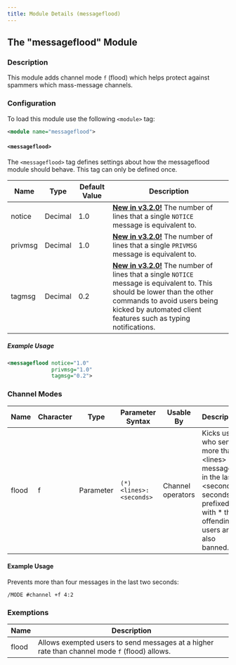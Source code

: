 ```yaml
---
title: Module Details (messageflood)
---
```


## The "messageflood" Module

### Description

This module adds channel mode `f` (flood) which helps protect against spammers which mass-message channels.

### Configuration

To load this module use the following `<module>` tag:

```xml
<module name="messageflood">
```

#### `<messageflood>`

The `<messageflood>` tag defines settings about how the messageflood module should behave. This tag can only be defined once.

Name    | Type    | Default Value | Description
------- | ------- | ------------- | -----------
notice  | Decimal | 1.0           | [**New in v3.2.0!**](/3/change-log/#inspircd-320) The number of lines that a single `NOTICE` message is equivalent to.
privmsg | Decimal | 1.0           | [**New in v3.2.0!**](/3/change-log/#inspircd-320) The number of lines that a single `PRIVMSG` message is equivalent to.
tagmsg  | Decimal | 0.2           | [**New in v3.2.0!**](/3/change-log/#inspircd-320) The number of lines that a single `NOTICE` message is equivalent to. This should be lower than the other commands to avoid users being kicked by automated client features such as typing notifications.

##### Example Usage

```xml
<messageflood notice="1.0"
              privmsg="1.0"
              tagmsg="0.2">
```
### Channel Modes

Name  | Character | Type      | Parameter Syntax       | Usable By         | Description
----- | --------- | --------- | ---------------------- | ----------------- | -----------
flood | f         | Parameter | `(*)<lines>:<seconds>` | Channel operators | Kicks users who send more than &lt;lines&gt; messages in the last &lt;seconds&gt; seconds. If prefixed with * then offending users are also banned.

#### Example Usage

Prevents more than four messages in the last two seconds:

```plaintext
/MODE #channel +f 4:2
```

### Exemptions

Name  | Description
----- | -----------
flood | Allows exempted users to send messages at a higher rate than channel mode `f` (flood) allows.
